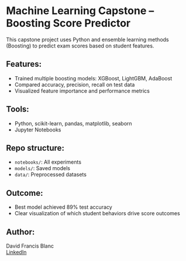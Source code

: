 # Machine Learning Capstone – Boosting Score Predictor

This capstone project uses Python and ensemble learning methods (Boosting) to predict exam scores based on student features.

## Features:
- Trained multiple boosting models: XGBoost, LightGBM, AdaBoost
- Compared accuracy, precision, recall on test data
- Visualized feature importance and performance metrics

## Tools:
- Python, scikit-learn, pandas, matplotlib, seaborn
- Jupyter Notebooks

## Repo structure:
- `notebooks/`: All experiments
- `models/`: Saved models
- `data/`: Preprocessed datasets

## Outcome:
- Best model achieved 89% test accuracy
- Clear visualization of which student behaviors drive score outcomes

## Author:
David Francis Blanc  
[LinkedIn](https://www.linkedin.com/in/davidfrancisblanc)  

